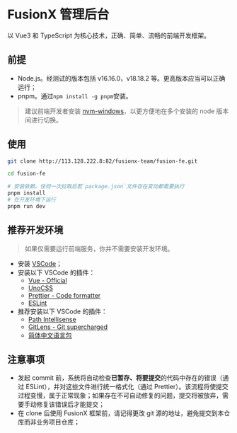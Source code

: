 # FusionX 管理后台

以 Vue3 和 TypeScript 为核心技术，正确、简单、流畅的前端开发框架。

## 前提

- Node.js。经测试的版本包括 v16.16.0，v18.18.2 等。更高版本应当可以正确运行；
- pnpm。通过`npm install -g pnpm`安装。

> 建议前端开发者安装 [nvm-windows](https://github.com/coreybutler/nvm-windows)，以更方便地在多个安装的 node 版本间进行切换。

## 使用

```bash
git clone http://113.128.222.8:82/fusionx-team/fusion-fe.git

cd fusion-fe

# 安装依赖。任何一次拉取后若`package.json`文件存在变动都需要执行
pnpm install
# 在开发环境下运行
pnpm run dev
```

## 推荐开发环境

> 如果仅需要运行前端服务，你并不需要安装开发环境。

- 安装 [VSCode](https://code.visualstudio.com/)；
- 安装以下 VSCode 的插件：
  - [Vue - Official](https://marketplace.visualstudio.com/items?itemName=Vue.volar)
  - [UnoCSS](https://marketplace.visualstudio.com/items?itemName=antfu.unocss)
  - [Prettier - Code formatter](https://marketplace.visualstudio.com/items?itemName=esbenp.prettier-vscode)
  - [ESLint](https://marketplace.visualstudio.com/items?itemName=dbaeumer.vscode-eslint)
- 推荐安装以下 VSCode 的插件：
  - [Path Intellisense](https://marketplace.visualstudio.com/items?itemName=christian-kohler.path-intellisense)
  - [GitLens - Git supercharged](https://marketplace.visualstudio.com/items?itemName=eamodio.gitlens)
  - [简体中文语言包](https://marketplace.visualstudio.com/items?itemName=MS-CEINTL.vscode-language-pack-zh-hans)

## 注意事项

- 发起 commit 前，系统将自动检查**已暂存、将要提交**的代码中存在的错误（通过 ESLint），并对这些文件进行统一格式化（通过 Prettier）。该流程将使提交过程变慢，属于正常现象；如果存在不可自动修复的问题，提交将被放弃，需要手动修复该错误后才能提交；
- 在 clone 后使用 FusionX 框架前，请记得更改 git 源的地址，避免提交到本仓库而非业务项目仓库；